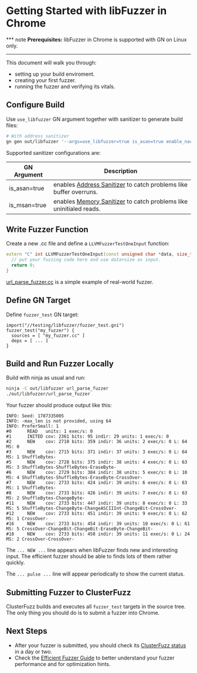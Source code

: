 # Getting Started with libFuzzer in Chrome

*** note
**Prerequisites:** libFuzzer in Chrome is supported with GN on Linux only. 
***

This document will walk you through:

* setting up your build enviroment.
* creating your first fuzzer.
* running the fuzzer and verifying its vitals.

## Configure Build

Use `use_libfuzzer` GN argument together with sanitizer to generate build files:

```bash
# With address sanitizer
gn gen out/libfuzzer '--args=use_libfuzzer=true is_asan=true enable_nacl=false' --check
```

Supported sanitizer configurations are:

| GN Argument | Description |
|--------------|----|
| is_asan=true | enables [Address Sanitizer] to catch problems like buffer overruns. |
| is_msan=true | enables [Memory Sanitizer] to catch problems like uninitialed reads. |


## Write Fuzzer Function

Create a new .cc file and define a `LLVMFuzzerTestOneInput` function:

```cpp
extern "C" int LLVMFuzzerTestOneInput(const unsigned char *data, size_t size) {
  // put your fuzzing code here and use data+size as input.
  return 0;
}
```

[url_parse_fuzzer.cc] is a simple example of real-world fuzzer.

## Define GN Target

Define `fuzzer_test` GN target:

```
import("//testing/libfuzzer/fuzzer_test.gni")
fuzzer_test("my_fuzzer") {
  sources = [ "my_fuzzer.cc" ]
  deps = [ ... ]
}
```

## Build and Run Fuzzer Locally

Build with ninja as usual and run:

```bash
ninja -C out/libfuzzer url_parse_fuzzer
./out/libfuzzer/url_parse_fuzzer
```

Your fuzzer should produce output like this:

```
INFO: Seed: 1787335005
INFO: -max_len is not provided, using 64
INFO: PreferSmall: 1
#0      READ   units: 1 exec/s: 0
#1      INITED cov: 2361 bits: 95 indir: 29 units: 1 exec/s: 0
#2      NEW    cov: 2710 bits: 359 indir: 36 units: 2 exec/s: 0 L: 64 MS: 0 
#3      NEW    cov: 2715 bits: 371 indir: 37 units: 3 exec/s: 0 L: 64 MS: 1 ShuffleBytes-
#5      NEW    cov: 2728 bits: 375 indir: 38 units: 4 exec/s: 0 L: 63 MS: 3 ShuffleBytes-ShuffleBytes-EraseByte-
#6      NEW    cov: 2729 bits: 384 indir: 38 units: 5 exec/s: 0 L: 10 MS: 4 ShuffleBytes-ShuffleBytes-EraseByte-CrossOver-
#7      NEW    cov: 2733 bits: 424 indir: 39 units: 6 exec/s: 0 L: 63 MS: 1 ShuffleBytes-
#8      NEW    cov: 2733 bits: 426 indir: 39 units: 7 exec/s: 0 L: 63 MS: 2 ShuffleBytes-ChangeByte-
#11     NEW    cov: 2733 bits: 447 indir: 39 units: 8 exec/s: 0 L: 33 MS: 5 ShuffleBytes-ChangeByte-ChangeASCIIInt-ChangeBit-CrossOver-
#12     NEW    cov: 2733 bits: 451 indir: 39 units: 9 exec/s: 0 L: 62 MS: 1 CrossOver-
#16     NEW    cov: 2733 bits: 454 indir: 39 units: 10 exec/s: 0 L: 61 MS: 5 CrossOver-ChangeBit-ChangeBit-EraseByte-ChangeBit-
#18     NEW    cov: 2733 bits: 458 indir: 39 units: 11 exec/s: 0 L: 24 MS: 2 CrossOver-CrossOver-
```

The `... NEW ...` line appears when libFuzzer finds new and interesting input. The 
efficient fuzzer should be able to finds lots of them rather quickly.

The `... pulse ...` line will appear periodically to show the current status.


## Submitting Fuzzer to ClusterFuzz

ClusterFuzz builds and executes all `fuzzer_test` targets in the source tree.
The only thing you should do is to submit a fuzzer into Chrome.

## Next Steps

* After your fuzzer is submitted, you should check its [ClusterFuzz status] in
a day or two.
* Check the [Efficient Fuzzer Guide] to better understand your fuzzer
performance and for optimization hints.


[Address Sanitizer]: http://clang.llvm.org/docs/AddressSanitizer.html
[Memory Sanitizer]: http://clang.llvm.org/docs/MemorySanitizer.html
[url_parse_fuzzer.cc]: https://code.google.com/p/chromium/codesearch#chromium/src/testing/libfuzzer/fuzzers/url_parse_fuzzer.cc
[ClusterFuzz status]: clusterfuzz.md#Status-Links
[Efficient Fuzzer Guide]: efficient_fuzzer.md
[crbug/598448]: https://bugs.chromium.org/p/chromium/issues/detail?id=598448
